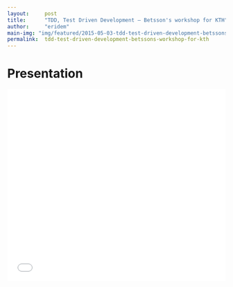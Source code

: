 ```yaml
---
layout:     post
title:      "TDD, Test Driven Development – Betsson's workshop for KTH"
author:     "eridem"
main-img: "img/featured/2015-05-03-tdd-test-driven-development-betssons-workshop-for-kth.png"
permalink:  tdd-test-driven-development-betssons-workshop-for-kth
---
```


# Presentation

<iframe 
  src="//www.slideshare.net/slideshow/embed_code/key/qGenq9SfH2ekC5" 
  width="1000" 
  height="443" 
  style="max-width: 100%;" 
  frameborder="0" 
  marginwidth="0" 
  marginheight="0" 
  scrolling="no">
</iframe>
